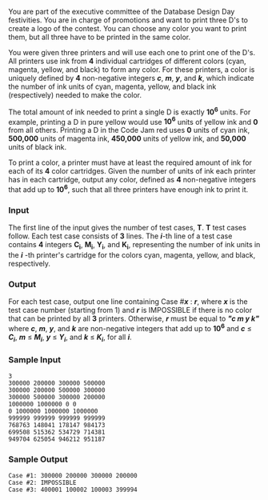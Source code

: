 ﻿You are part of the executive committee of the Database Design Day festivities. You are in charge of promotions and want to print three D's to create a logo of the contest. You can choose any color you want to print them, but all three have to be printed in the same color.

You were given three printers and will use each one to print one of the D's. All printers use ink from **4**
individual cartridges of different colors (cyan, magenta, yellow, and black) to form any color. For these printers, a color is uniquely defined by **4** non-negative integers ***c***, ***m***, ***y***, and ***k***, which indicate the number of ink units of cyan, magenta, yellow, and black ink (respectively) needed to make the color.

The total amount of ink needed to print a single D is exactly **10<sup>6</sup>**
units. For example, printing a D in pure yellow would use **10<sup>6</sup>** units of yellow ink and **0** from all others. Printing a D in the Code Jam red uses **0** units of cyan ink, **500,000** units of magenta ink, **450,000** units of yellow ink, and **50,000** units of black ink.

To print a color, a printer must have at least the required amount of ink for each of its **4**
color cartridges. Given the number of units of ink each printer has in each cartridge, output any color, defined as **4** non-negative integers that add up to **10<sup>6</sup>**, such that all three printers have enough ink to print it.

### Input

The first line of the input gives the number of test cases, **T**. **T** test cases follow. Each test case consists of **3** lines. The ***i***-th line of a test case contains **4** integers **C<sub>i</sub>**, **M<sub>i</sub>**, **Y<sub>i</sub>**, and **K<sub>i</sub>**, representing the number of ink units in the ***i***
-th printer's cartridge for the colors cyan, magenta, yellow, and black, respectively.

### Output

For each test case, output one line containing Case #***x***
: ***r***, where ***x*** is the test case number (starting from 1) and ***r*** is IMPOSSIBLE if there is no color that can be printed by all **3** printers. Otherwise, ***r*** must be equal to ***"c m y k"*** where ***c***, ***m***, ***y***, and ***k*** are non-negative integers that add up to **10<sup>6</sup>** and ***c*** ≤ ***C<sub>i</sub>***, ***m*** ≤ ***M<sub>i</sub>***, ***y*** ≤ ***Y<sub>i</sub>***, and ***k*** ≤ ***K<sub>i</sub>***, for all ***i***.

### Sample Input
```
3
300000 200000 300000 500000
300000 200000 500000 300000
300000 500000 300000 200000
1000000 1000000 0 0
0 1000000 1000000 1000000
999999 999999 999999 999999
768763 148041 178147 984173
699508 515362 534729 714381
949704 625054 946212 951187
```

### Sample Output
```
Case #1: 300000 200000 300000 200000
Case #2: IMPOSSIBLE
Case #3: 400001 100002 100003 399994
```